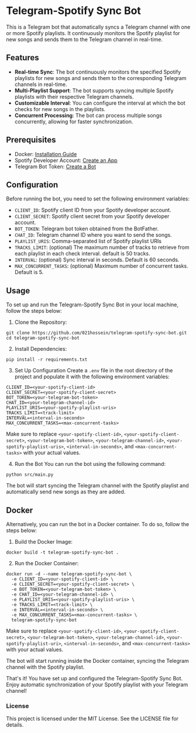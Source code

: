 # Telegram-Spotify Sync Bot
This is a Telegram bot that automatically syncs a Telegram channel with one or more Spotify playlists. It continuously monitors the Spotify playlist for new songs and sends them to the Telegram channel in real-time.

## Features
- **Real-time Sync**: The bot continuously monitors the specified Spotify playlists for new songs and sends them to the corresponding Telegram channels in real-time.
- **Multi-Playlist Support**: The bot supports syncing multiple Spotify playlists with their respective Telegram channels.
- **Customizable Interval**: You can configure the interval at which the bot checks for new songs in the playlists.
- **Concurrent Processing**: The bot can process multiple songs concurrently, allowing for faster synchronization.

## Prerequisites
- Docker: [Installation Guide](https://docs.docker.com/get-docker/)
- Spotify Developer Account: [Create an App](https://developer.spotify.com/dashboard/applications)
- Telegram Bot Token: [Create a Bot](https://core.telegram.org/bots#botfather)

## Configuration
Before running the bot, you need to set the following environment variables:

- `CLIENT_ID`: Spotify client ID from your Spotify developer account.
- `CLIENT_SECRET`: Spotify client secret from your Spotify developer account.
- `BOT_TOKEN`: Telegram bot token obtained from the BotFather.
- `CHAT_ID`: Telegram channel ID where you want to send the songs.
- `PLAYLIST_URIS`: Comma-separated list of Spotify playlist URIs
- `TRACKS_LIMIT`: (optional) The maximum number of tracks to retrieve from each playlist in each check interval. default is 50 tracks.
- `INTERVAL`: (optional) Sync interval in seconds. Default is 60 seconds.
- `MAX_CONCURRENT_TASKS`: (optional) Maximum number of concurrent tasks. Default is 5.


## Usage
To set up and run the Telegram-Spotify Sync Bot in your local machine, follow the steps below:

1. Clone the Repository:

```
git clone https://github.com/021hossein/telegram-spotify-sync-bot.git
cd telegram-spotify-sync-bot
```
2. Install Dependencies:

```
pip install -r requirements.txt
```
3. Set Up Configuration
Create a `.env` file in the root directory of the project and populate it with the following environment variables:

```
CLIENT_ID=<your-spotify-client-id>
CLIENT_SECRET=<your-spotify-client-secret>
BOT_TOKEN=<your-telegram-bot-token>
CHAT_ID=<your-telegram-channel-id>
PLAYLIST_URIS=<your-spotify-playlist-uris>
TRACKS_LIMIT=<track-limit>
INTERVAL=<interval-in-seconds>
MAX_CONCURRENT_TASKS=<max-concurrent-tasks>
```

Make sure to replace `<your-spotify-client-id>`, `<your-spotify-client-secret>`, `<your-telegram-bot-token>`, `<your-telegram-channel-id>`, `<your-spotify-playlist-uris>`, `<interval-in-seconds>`, and `<max-concurrent-tasks>` with your actual values.

4. Run the Bot
You can run the bot using the following command:
```
python src/main.py
```
The bot will start syncing the Telegram channel with the Spotify playlist and automatically send new songs as they are added.

## Docker
Alternatively, you can run the bot in a Docker container. To do so, follow the steps below:

1. Build the Docker Image:
```
docker build -t telegram-spotify-sync-bot .
```

2. Run the Docker Container:
```
docker run -d --name telegram-spotify-sync-bot \
  -e CLIENT_ID=<your-spotify-client-id> \
  -e CLIENT_SECRET=<your-spotify-client-secret> \
  -e BOT_TOKEN=<your-telegram-bot-token> \
  -e CHAT_ID=<your-telegram-channel-id> \
  -e PLAYLIST_URIS=<your-spotify-playlist-uris> \
  -e TRACKS_LIMIT=<track-limit> \
  -e INTERVAL=<interval-in-seconds> \
  -e MAX_CONCURRENT_TASKS=<max-concurrent-tasks> \
  telegram-spotify-sync-bot
```
Make sure to replace `<your-spotify-client-id>`, `<your-spotify-client-secret>`, `<your-telegram-bot-token>`, `<your-telegram-channel-id>`, `<your-spotify-playlist-uri>`, `<interval-in-seconds>`, and `<max-concurrent-tasks>` with your actual values.

The bot will start running inside the Docker container, syncing the Telegram channel with the Spotify playlist.

That's it! You have set up and configured the Telegram-Spotify Sync Bot. Enjoy automatic synchronization of your Spotify playlist with your Telegram channel!

### License
This project is licensed under the MIT License. See the LICENSE file for details.


